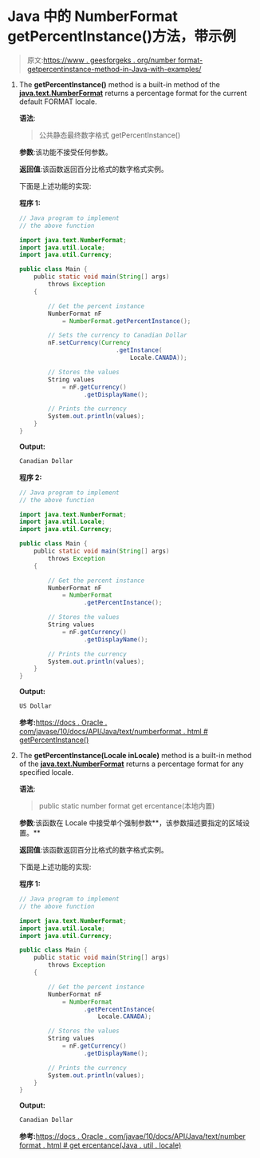 # Java 中的 NumberFormat getPercentInstance()方法，带示例

> 原文:[https://www . geesforgeks . org/number format-getpercentinstance-method-in-Java-with-examples/](https://www.geeksforgeeks.org/numberformat-getpercentinstance-method-in-java-with-examples/)

1.  The **getPercentInstance()** method is a built-in method of the **[java.text.NumberFormat](https://www.geeksforgeeks.org/numberformat-class-java/)** returns a percentage format for the current default FORMAT locale.

    **语法**:

    > 公共静态最终数字格式 getPercentInstance()

    **参数**:该功能不接受任何参数。

    **返回值**:该函数返回百分比格式的数字格式实例。

    下面是上述功能的实现:

    **程序 1:**

    ```java
    // Java program to implement
    // the above function

    import java.text.NumberFormat;
    import java.util.Locale;
    import java.util.Currency;

    public class Main {
        public static void main(String[] args)
            throws Exception
        {

            // Get the percent instance
            NumberFormat nF
                = NumberFormat.getPercentInstance();

            // Sets the currency to Canadian Dollar
            nF.setCurrency(Currency
                               .getInstance(
                                   Locale.CANADA));

            // Stores the values
            String values
                = nF.getCurrency()
                      .getDisplayName();

            // Prints the currency
            System.out.println(values);
        }
    }
    ```

    **Output:**

    ```java
    Canadian Dollar

    ```

    **程序 2:**

    ```java
    // Java program to implement
    // the above function

    import java.text.NumberFormat;
    import java.util.Locale;
    import java.util.Currency;

    public class Main {
        public static void main(String[] args)
            throws Exception
        {

            // Get the percent instance
            NumberFormat nF
                = NumberFormat
                      .getPercentInstance();

            // Stores the values
            String values
                = nF.getCurrency()
                      .getDisplayName();

            // Prints the currency
            System.out.println(values);
        }
    }
    ```

    **Output:**

    ```java
    US Dollar

    ```

    **参考:**[https://docs . Oracle . com/javase/10/docs/API/Java/text/numberformat . html # getPercentInstance()](https://docs.oracle.com/javase/10/docs/api/java/text/NumberFormat.html#getPercentInstance())

2.  The **getPercentInstance(Locale inLocale)** method is a built-in method of the **[java.text.NumberFormat](https://www.geeksforgeeks.org/numberformat-class-java/)** returns a percentage format for any specified locale.

    **语法**:

    > public static number format get ercentance(本地内置)

    **参数**:该函数在 Locale 中接受单个强制参数**，该参数描述要指定的区域设置。**

    **返回值**:该函数返回百分比格式的数字格式实例。

    下面是上述功能的实现:

    **程序 1:**

    ```java
    // Java program to implement
    // the above function

    import java.text.NumberFormat;
    import java.util.Locale;
    import java.util.Currency;

    public class Main {
        public static void main(String[] args)
            throws Exception
        {

            // Get the percent instance
            NumberFormat nF
                = NumberFormat
                      .getPercentInstance(
                          Locale.CANADA);

            // Stores the values
            String values
                = nF.getCurrency()
                      .getDisplayName();

            // Prints the currency
            System.out.println(values);
        }
    }
    ```

    **Output:**

    ```java
    Canadian Dollar

    ```

    **参考:**[https://docs . Oracle . com/javae/10/docs/API/Java/text/number format . html # get ercentance(Java . util . locale)](https://docs.oracle.com/javase/10/docs/api/java/text/NumberFormat.html#getPercentInstance(java.util.Locale))